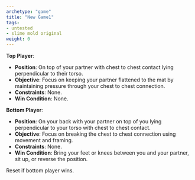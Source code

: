 ```yaml
---
archetype: "game"
title: "New Game1"
tags: 
- untested
- slime mold original
weight: 0
---
```


**Top Player**:
  * **Position**: On top of your partner with chest to chest contact lying perpendicular to their torso.  
  * **Objective**: Focus on keeping your partner flattened to the mat by maintaining pressure through your chest to chest connection.
  * **Constraints**: None.
  * **Win Condition**: None.

**Bottom Player**:
  * **Position**: On your back with your partner on top of you lying perpendicular to your torso with chest to chest contact.
  * **Objective**: Focus on breaking the chest to chest connection using movement and framing.
  * **Constraints**: None.
  * **Win Condition**: Bring your feet or knees between you and your partner, sit up, or reverse the position.

Reset if bottom player wins.